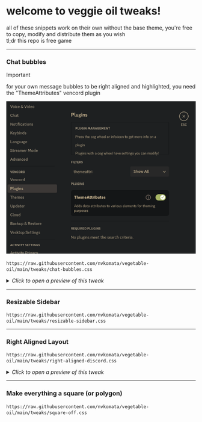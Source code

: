 # welcome to veggie oil tweaks!

all of these snippets work on their own without the base theme, you're free to copy, modify and distribute them as you wish  
tl;dr this repo is free game

---

### Chat bubbles

> [!IMPORTANT]  
> for your own message bubbles to be right aligned and highlighted, you need the "ThemeAttributes" vencord plugin
>
> ![you need this](image.png)

```
https://raw.githubusercontent.com/nvkomata/vegetable-oil/main/tweaks/chat-bubbles.css
```

<details>
<summary><i>Click to open a preview of this tweak</i></summary>

![chat bubbles preview](/tweaks/previews/chatbubbles.png)

</details>

---

### Resizable Sidebar

```
https://raw.githubusercontent.com/nvkomata/vegetable-oil/main/tweaks/resizable-sidebar.css
```

---

### Right Aligned Layout
```
https://raw.githubusercontent.com/nvkomata/vegetable-oil/main/tweaks/right-aligned-discord.css
```

<details>
<summary><i>Click to open a preview of this tweak</i></summary>

![right aligned layout preview](/tweaks/previews/ral.png)

</details>

---

### Make everything a square (or polygon)

```
https://raw.githubusercontent.com/nvkomata/vegetable-oil/main/tweaks/square-off.css
```